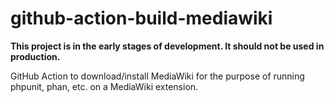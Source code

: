 # github-action-build-mediawiki

**This project is in the early stages of development. It should not be used in production.**

GitHub Action to download/install MediaWiki for the purpose of running phpunit, phan, etc. on a MediaWiki extension.
